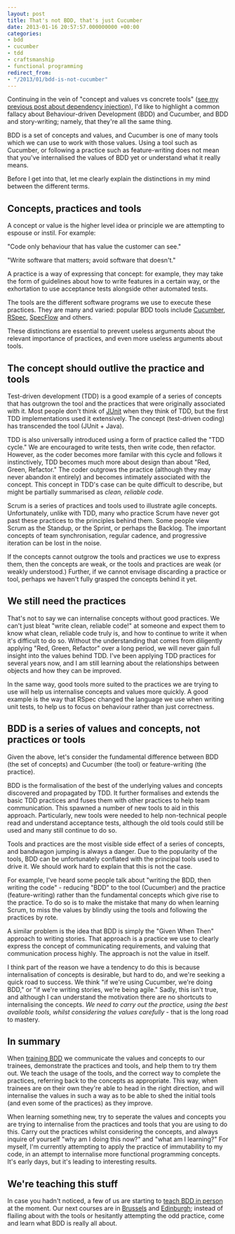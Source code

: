 ```yaml
---
layout: post
title: That's not BDD, that's just Cucumber
date: 2013-01-16 20:57:57.000000000 +00:00
categories:
- bdd
- cucumber
- tdd
- craftsmanship
- functional programming
redirect_from:
- "/2013/01/bdd-is-not-cucumber"
---
```

Continuing in the vein of "concept and values vs concrete tools" ([see my previous post about dependency injection](http://chrismdp.com/2013/01/dependency-injection-not-ioc)), I'd like to highlight a common fallacy about Behaviour-driven Development (BDD) and Cucumber, and BDD and story-writing; namely, that they're all the same thing.

BDD is a set of concepts and values, and Cucumber is one of many tools which we can use to work with those values. Using a tool such as Cucumber, or following a practice such as feature-writing does not mean that you've internalised the values of BDD yet or understand what it really means.

Before I get into that, let me clearly explain the distinctions in my mind between the different terms.

## Concepts, practices and tools

A concept or value is the higher level idea or principle we are attempting to espouse or instil. For example:

"Code only behaviour that has value the customer can see."

"Write software that matters; avoid software that doesn't."

A practice is a way of expressing that concept: for example, they may take the form of guidelines about how to write features in a certain way, or the exhortation to use acceptance tests alongside other automated tests.

The tools are the different software programs we use to execute these practices. They are many and varied: popular BDD tools include [Cucumber](http://chrismdp.com/tag/cucumber), [RSpec](http://relishapp.com/rspec), [SpecFlow](http://www.specflow.org) and others.

These distinctions are essential to prevent useless arguments about the relevant importance of practices, and even more useless arguments about tools.

## The concept should outlive the practice and tools

Test-driven development (TDD) is a good example of a series of concepts that has outgrown the tool and the practices that were originally associated with it. Most people don't think of [JUnit](http://en.wikipedia.org/wiki/JUnit) when they think of TDD, but the first TDD implementations used it extensively. The concept (test-driven coding) has transcended the tool (JUnit + Java).

TDD is also universally introduced using a form of practice called the "TDD cycle." We are encouraged to write tests, then write code, then refactor. However, as the coder becomes more familar with this cycle and follows it instinctively, TDD becomes much more about design than about "Red, Green, Refactor." The coder outgrows the practice (although they may never abandon it entirely) and becomes intimately associated with the concept. This concept in TDD's case can be quite difficult to describe, but might be partially summarised as *clean, reliable code.*

Scrum is a series of practices and tools used to illustrate agile concepts. Unfortunately, unlike with TDD, many who practice Scrum have never got past these practices to the principles behind them. Some people view Scrum as the Standup, or the Sprint, or perhaps the Backlog. The important concepts of team synchronisation, regular cadence, and progressive iteration can be lost in the noise.

If the concepts cannot outgrow the tools and practices we use to express them, then the concepts are weak, or the tools and practices are weak (or weakly understood.) Further, if we cannot envisage discarding a practice or tool, perhaps we haven't fully grasped the concepts behind it yet.

## We still need the practices

That's not to say we can internalise concepts without good practices. We can't just bleat "write clean, reliable code!" at someone and expect them to know what clean, reliable code truly is, and how to continue to write it when it's difficult to do so. Without the understanding that comes from diligently applying "Red, Green, Refactor" over a long period, we will never gain full insight into the values behind TDD. I've been applying TDD practices for several years now, and I am still learning about the relationships between objects and how they can be improved.

In the same way, good tools more suited to the practices we are trying to use will help us internalise concepts and values more quickly. A good example is the way that RSpec changed the language we use when writing unit tests, to help us to focus on behaviour rather than just correctness.

## BDD is a series of values and concepts, not practices or tools

Given the above, let's consider the fundamental difference between BDD (the set of concepts) and Cucumber (the tool) or feature-writing (the practice).

BDD is the formalisation of the best of the underlying values and concepts discovered and propagated by TDD. It further formalises and extends the basic TDD practices and fuses them with other practices to help team communication. This spawned a number of new tools to aid in this approach. Particularly, new tools were needed to help non-technical people read and understand acceptance tests, although the old tools could still be used and many still continue to do so.

Tools and practices are the most visible side effect of a series of concepts, and bandwagon jumping is always a danger. Due to the popularity of the tools, BDD can be unfortunately conflated with the principal tools used to drive it. We should work hard to explain that this is not the case.

For example, I've heard some people talk about "writing the BDD, then writing the code" - reducing "BDD" to the tool (Cucumber) and the practice (feature-writing) rather than the fundamental concepts which give rise to the practice. To do so is to make the mistake that many do when learning Scrum, to miss the values by blindly using the tools and following the practices by rote.

A similar problem is the idea that BDD is simply the "Given When Then" approach to writing stories. That approach is a practice we use to clearly express the concept of communicating requirements, and valuing that communication process highly. The approach is not the value in itself.

I think part of the reason we have a tendency to do this is because internalisation of concepts is desirable, but hard to do, and we're seeking a quick road to success. We think "if we're using Cucumber, we're doing BDD," or "if we're writing stories, we're being agile." Sadly, this isn't true, and although I can understand the motivation there are no shortcuts to internalising the concepts. *We need to carry out the practice, using the best available tools, whilst considering the values carefully* - that is the long road to mastery.

## In summary

When [training BDD](http://bddkickstart.com) we communicate the values and concepts to our trainees, demonstrate the practices and tools, and help them to try them out. We teach the usage of the tools, and the correct way to complete the practices, referring back to the concepts as appropriate. This way, when trainees are on their own they're able to head in the right direction, and will internalise the values in such a way as to be able to shed the initial tools (and even some of the practices) as they improve.

When learning something new, try to seperate the values and concepts you are trying to internalise from the practices and tools that you are using to do this. Carry out the practices whilst considering the concepts, and always inquire of yourself "why am I doing this now?" and "what am I learning?" For myself, I'm currently attempting to apply the practice of immutability to my code, in an attempt to internalise more functional programming concepts. It's early days, but it's leading to interesting results.

## We're teaching this stuff

In case you hadn't noticed, a few of us are starting to [teach BDD in person](http://bddkickstart.com/) at the moment. Our next courses are in [Brussels](http://bddkickstart.com/dates#brussels) and [Edinburgh](http://bddkickstart.com/dates#edinburgh); instead of flailing about with the tools or hesitantly attempting the odd practice, come and learn what BDD is really all about.
